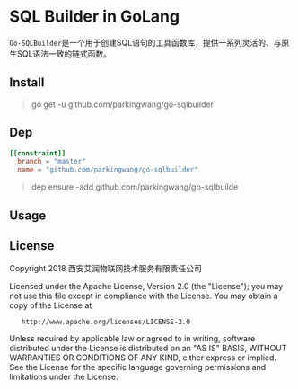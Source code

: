 # SQL Builder in GoLang

`Go-SQLBuilder`是一个用于创建SQL语句的工具函数库，提供一系列灵活的、与原生SQL语法一致的链式函数。

## Install

> go get -u github.com/parkingwang/go-sqlbuilder

## Dep

```toml
[[constraint]]
  branch = "master"
  name = "github.com/parkingwang/go-sqlbuilder"
```

> dep ensure -add github.com/parkingwang/go-sqlbuilde

## Usage


## License

   Copyright 2018 西安艾润物联网技术服务有限责任公司

   Licensed under the Apache License, Version 2.0 (the "License");
   you may not use this file except in compliance with the License.
   You may obtain a copy of the License at

       http://www.apache.org/licenses/LICENSE-2.0

   Unless required by applicable law or agreed to in writing, software
   distributed under the License is distributed on an "AS IS" BASIS,
   WITHOUT WARRANTIES OR CONDITIONS OF ANY KIND, either express or implied.
   See the License for the specific language governing permissions and
   limitations under the License.